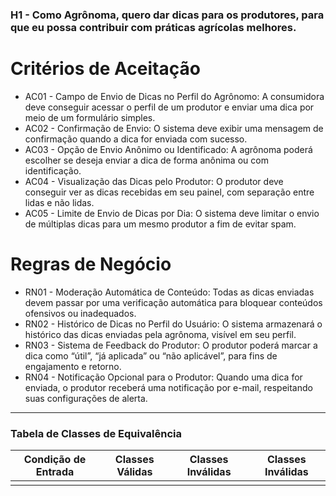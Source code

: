 ### H1 - **Como** Agrônoma, **quero** dar dicas para os produtores, **para que** eu possa contribuir com práticas agrícolas melhores.

# Critérios de Aceitação

* AC01 - Campo de Envio de Dicas no Perfil do Agrônomo: A consumidora deve conseguir acessar o perfil de um produtor e enviar uma dica por meio de um formulário simples.
* AC02 - Confirmação de Envio: O sistema deve exibir uma mensagem de confirmação quando a dica for enviada com sucesso.
* AC03 - Opção de Envio Anônimo ou Identificado: A agrônoma poderá escolher se deseja enviar a dica de forma anônima ou com identificação.
* AC04 - Visualização das Dicas pelo Produtor: O produtor deve conseguir ver as dicas recebidas em seu painel, com separação entre lidas e não lidas.
* AC05 - Limite de Envio de Dicas por Dia: O sistema deve limitar o envio de múltiplas dicas para um mesmo produtor a fim de evitar spam.

# Regras de Negócio

* RN01	- Moderação Automática de Conteúdo: Todas as dicas enviadas devem passar por uma verificação automática para bloquear conteúdos ofensivos ou inadequados.
* RN02	- Histórico de Dicas no Perfil do Usuário: O sistema armazenará o histórico das dicas enviadas pela agrônoma, visível em seu perfil.
* RN03	- Sistema de Feedback do Produtor: O produtor poderá marcar a dica como “útil”, “já aplicada” ou “não aplicável”, para fins de engajamento e retorno.
* RN04 -	Notificação Opcional para o Produtor: Quando uma dica for enviada, o produtor receberá uma notificação por e-mail, respeitando suas configurações de alerta.

---
###  Tabela de Classes de Equivalência

| Condição de Entrada                                  | Classes Válidas                                   | Classes Inválidas                                | Classes Inválidas                               |
|------------------------------------------------------|---------------------------------------------------|--------------------------------------------------|-------------------------------------------------|
|                               |                |                  |                                                |
